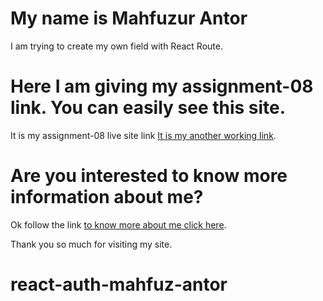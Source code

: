 # My name is Mahfuzur Antor

I am trying to create my own field with React Route.

# Here I am giving my assignment-08 link. You can easily see this site.

It is my assignment-08 live site link [It is my another working link](https://goofy-liskov-7dea95.netlify.app/).

# Are you interested to know more information about me?

Ok follow the link [to know more about me click here](https://mahfuz-antor.github.io/web-assignment-1/).

Thank you so much for visiting my site.

# react-auth-mahfuz-antor
